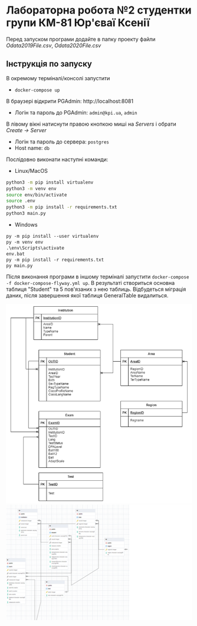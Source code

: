 # Лабораторна робота №2 студентки групи КМ-81 Юр'єваї Ксенії

Перед запуском програми додайте в папку проекту файли *Odata2019File.csv*, *Odata2020File.csv*

## Інструкція по запуску

В окремому терміналі/консолі запустити

- `docker-compose up`

В браузері відкрити PGAdmin: http://localhost:8081

- Логін та пароль до PGAdmin: `admin@kpi.ua`, `admin`

В лівому вікні натиснути правою кнопкою миші на _Servers_ і обрати _Create -> Server_

- Логін та пароль до сервера: `postgres`
- Host name: `db`

Послідовно виконати наступні команди:

- Linux/MacOS

```bash
python3 -m pip install virtualenv
python3 -m venv env
source env/bin/activate
source .env
python3 -m pip install -r requirements.txt
python3 main.py
```

- Windows

```
py -m pip install --user virtualenv
py -m venv env
.\env\Scripts\activate
env.bat
py -m pip install -r requirements.txt
py main.py
```

Після виконання програми в іншому терміналі запустити `docker-compose -f docker-compose-flyway.yml up`.
В результаті створиться основна таблиця "Student" та 5 пов'язаних з нею таблиць. Відбудеться міграція даних, після завершення якої таблиця GeneralTable видалиться.


 ![diagram](./logical.png)
 ![diagram](./physical.png)